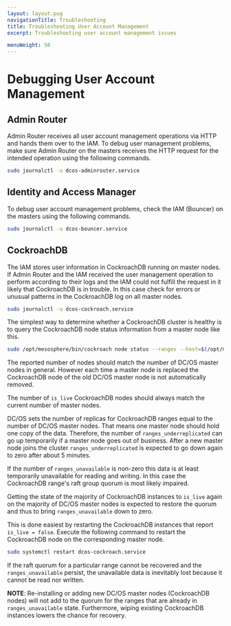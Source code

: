 ```yaml
---
layout: layout.pug
navigationTitle: Troubleshooting
title: Troubleshooting User Account Management
excerpt: Troubleshooting user account management issues

menuWeight: 50
---
```


# Debugging User Account Management

## Admin Router

Admin Router receives all user account management operations via HTTP and hands them over to the IAM. To debug user management problems, make sure Admin Router on the masters receives the HTTP request for the intended operation using the following commands.

```bash
sudo journalctl -u dcos-adminrouter.service
```

## Identity and Access Manager

To debug user account management problems, check the IAM (Bouncer) on the masters using the following commands.

```bash
sudo journalctl -u dcos-bouncer.service
```

## CockroachDB

The IAM stores user information in CockroachDB running on master nodes.
If Admin Router and the IAM received the user management operation to perform according to their logs and the IAM could not fulfill the request in it likely that CockroachDB is in trouble. In this case check for errors or unusual patterns in the CockroachDB log on all master nodes.

```bash
sudo journalctl -u dcos-cockroach.service
```

The simplest way to determine whether a CockroachDB cluster is healthy is to query the CockroachDB node status information from a master node like this.

```bash
sudo /opt/mesosphere/bin/cockroach node status --ranges --host=$(/opt/mesosphere/bin/detect_ip) --insecure
```

The reported number of nodes should match the number of DC/OS master nodes in general. However each time a master node is replaced the CockroachDB node of the old DC/OS master node is not automatically removed.

The number of `is_live` CockroachDB nodes should always match the current number of master nodes.

DC/OS sets the number of replicas for CockroachDB ranges equal to the number of DC/OS master nodes. That means one master node should hold one copy of the data. Therefore, the number of `ranges_underreplicated` can go up temporarily if a master node goes out of business. After a new master node joins the cluster `ranges_underreplicated` is expected to go down again to zero after about 5 minutes.

If the number of `ranges_unavailable` is non-zero this data is at least temporarily unavailable for reading and writing. In this case the CockroachDB range's raft group quorum is most likely impaired.

Getting the state of the majority of CockroachDB instances to `is_live` again on the majority of DC/OS master nodes is expected to restore the quorum and thus to bring `ranges_unavailable` down to zero.

This is done easiest by restarting the CockroachDB instances that report `is_live = false`. Execute the following command to restart the CockroachDB node on the corresponding master node.

```bash
sudo systemctl restart dcos-cockroach.service
```

If the raft quorum for a particular range cannot be recovered and the `ranges_unavailable` persist, the unavailable data is inevitably lost because it cannot be read nor written.

**NOTE**: Re-installing or adding new DC/OS master nodes (CockroachDB nodes) will not add to the quorum for the ranges that are already in `ranges_unavailable` state. Furthermore, wiping existing CockroachDB instances lowers the chance for recovery.
